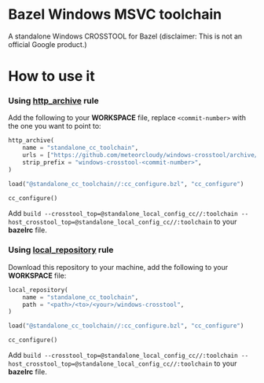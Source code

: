 # Bazel Windows MSVC toolchain
A standalone Windows CROSSTOOL for Bazel
(disclaimer: This is not an official Google product.)

# How to use it

### Using [http_archive](https://docs.bazel.build/versions/master/be/workspace.html#http_archive) rule
Add the following to your **WORKSPACE** file, replace `<commit-number>` with the one you want to point to:
```python
http_archive(
    name = "standalone_cc_toolchain",
    urls = ["https://github.com/meteorcloudy/windows-crosstool/archive/<commit-number>.zip"],
    strip_prefix = "windows-crosstool-<commit-number>",
)

load("@standalone_cc_toolchain//:cc_configure.bzl", "cc_configure")

cc_configure()
```
Add `build --crosstool_top=@standalone_local_config_cc//:toolchain --host_crosstool_top=@standalone_local_config_cc//:toolchain` to your **bazelrc** file.

### Using [local_repository](https://docs.bazel.build/versions/master/be/workspace.html#local_repository) rule
Download this repository to your machine, add the following to your **WORKSPACE** file:
```python
local_repository(
    name = "standalone_cc_toolchain",
    path = "<path>/<to>/<your>/windows-crosstool",
)

load("@standalone_cc_toolchain//:cc_configure.bzl", "cc_configure")

cc_configure()
```

Add `build --crosstool_top=@standalone_local_config_cc//:toolchain --host_crosstool_top=@standalone_local_config_cc//:toolchain` to your **bazelrc** file.
